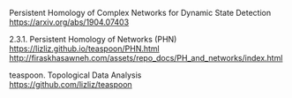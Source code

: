 Persistent Homology of Complex Networks for Dynamic State Detection  
https://arxiv.org/abs/1904.07403

2.3.1. Persistent Homology of Networks (PHN)  
https://lizliz.github.io/teaspoon/PHN.html  
http://firaskhasawneh.com/assets/repo_docs/PH_and_networks/index.html


teaspoon. Topological Data Analysis  
https://github.com/lizliz/teaspoon
